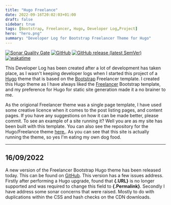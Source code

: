 ```yaml
---
title: "Hugo Freelance"
date: 2022-09-16T20:02:03+01:00
draft: false
sidebar: true
tags: [Bootstrap, Freelancer, Hugo, Developer Log,Project]
hero: "hero.png"
summary: "Developer Log for Bootstrap Freelancer Theme for Hugo"
---
```


<div class="text-center m-2">

[![Sonar Quality Gate](https://img.shields.io/sonar/quality_gate/joseph-mccarthy_hugo-bootstrap-freelancer-template?server=https%3A%2F%2Fsonarcloud.io&style=for-the-badge)](https://sonarcloud.io/project/overview?id=joseph-mccarthy_hugo-bootstrap-freelancer-template)
[![GitHub](https://img.shields.io/github/license/joseph-mccarthy/hugo-bootstrap-freelancer-template?style=for-the-badge)](https://github.com/joseph-mccarthy/hugo-bootstrap-freelancer-template/blob/main/LICENSE)
[![GitHub release (latest SemVer)](https://img.shields.io/github/v/release/joseph-mccarthy/hugo-bootstrap-freelancer-template?color=green&style=for-the-badge)](https://github.com/joseph-mccarthy/hugo-bootstrap-freelancer-template/releases/latest)
[![wakatime](https://wakatime.com/badge/github/joseph-mccarthy/hugo-bootstrap-freelancer-template.svg?style=for-the-badge)](https://wakatime.com/badge/github/joseph-mccarthy/hugo-bootstrap-freelancer-template)

</div>

This Developer Log has been created after a lot of development has taken place, as I wasn't keeping developer logs when I started this project of a [Hugo](https://github.com/gohugoio) theme that is based on the [Bootstrap](https://getbootstrap.com/) Freelancer template. I created this Hugo theme as I have always liked the [Freelancer](https://github.com/StartBootstrap/startbootstrap-freelancer) Bootstrap template, and my preference for Hugo for static site generation made it a no brainer to me. 

As the origional Freelancer theme was a single page template, I have used some creative licence when it comes to the post listing pages, and content pages. If you have any suggestions on how it can be made better, please commit. To see an example of a site running it? Well you are as my site has been built with this template. You can also see the repository for the Hugo/Freelance theme [here.](https://github.com/joseph-mccarthy/hugo-bootstrap-freelancer-template). As you can see that this site is actually running the theme, so yes I'm eating my own dog food.

----

## 16/09/2022

A new version of the Freelancer Bootstrap Hugo theme has been released today. This can be found on [GitHub](https://github.com/joseph-mccarthy/hugo-bootstrap-freelancer-template/releases/tag/v1.0.2). This version has a few issues address. Firstly after performing a Hugo upgrade, found that __{.URL}__ is no longer supported and was required to change this field to __{.Permalink}__. Secondly I have address some sonar concerns that were raised. Mostly to do with duplications within the CSS and hash checks on the CDN downloads. 

